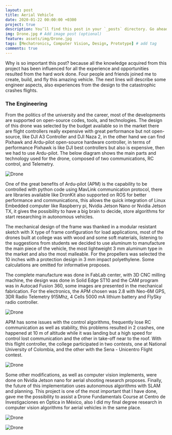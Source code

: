 ```yaml
---
layout: post
title: Aerial Vehicle
date: 2020-01-22 00:00:00 +0300
project: true
description: You’ll find this post in your `_posts` directory. Go ahead and edit it and re-build the site to see your changes. # Add post description (optional)
img: Drone.jpg # Add image post (optional)
feature: assets/img/Drone.jpg
tags: [Mechatronics, Computer Vision, Design, Prototype] # add tag
comments: true
---
```


Why is so important this post? because all the knowledge acquired from this project has been influenced for all the experience and opportunities resulted from the hard work done. Four people and friends joined me to create, build, and fly this amazing vehicle. The next lines will describe some engineer aspects, also experiences from the design to the catastrophic crashes flights.

### The Engineering

From the politics of the university and the career, most of the developments are supported on open-source codes, tools, and technologies. The design of this drone was selected by the budget available so in the market there are flight controllers really expensive with great performance but not open-source, like DJI A3 Controller and DJI Naza 2, in the other hand we can find Pixhawk and Ardu-pilot open-source hardware controller, in terms of performance Pixhawk is like DJI best controllers but also is expensive, then we had to use Ardu-pilot. The below diagram shows the main parts and technology used for the drone, composed of two communications, RC control, and Telemetry.

![Drone]({{site.baseurl}}/assets/img/Drone/DroneGIF.gif)

One of the great benefits of Ardu-pilot (APM) is the capability to be controlled with python code using MavLink communication protocol, there are libraries available like DronKit also supported on ROS for better performance and communications, this allows the quick integration of Linux Embedded computer like Raspberry pi, Nvidia Jetson Nano or Nvidia Jetson TX, it gives the possibility to have a big brain to decide, store algorithms for start researching in autonomous vehicles. 

The mechanical design of the frame was thanked in a modular resistant sketch with X type of frame configuration for load applications, most of the drones built at college was with wood and some soft materials, listening to the suggestions from students we decided to use aluminum to manufacture the main piece of the vehicle, the most lightweight 3 mm aluminum type in the market and also the most malleable. For the propellers was selected the 10 inches with a protection design in 3 mm impact polyethylene. Some calculations are omitted for informative proposes.

The complete manufacture was done in FabLab center, with 3D CNC milling machine, the design was done in Solid Edge ST10 and the CAM program was in Autocad Fusion 360, some images are presented in the mechanical fabrication. For the electronics, the APM chosen was 2.8 with Neo-6M GPS, 3DR Radio Telemetry 915Mhz, 4 Cells 5000 mA lithium battery and FlySky radio controller.

![Drone]({{site.baseurl}}/assets/img/Drone/Manufacture.jpg)

APM has some issues with the control algorithms, frequently lose RC communication as well as stability, this problems resulted in 2 crashes, one happened at 10 m of altitude while it was landing but a high speed for control lost communication and the other in take-off near to the roof. With this flight controller, the college participated in two contests, one at National University of Colombia, and the other with the Sena - Unicentro Flight contest. 

![Drone]({{site.baseurl}}/assets/img/Drone/Estrellado.jpg)

Some other modifications, as well as computer vision implements, were done on Nvidia Jetson nano for aerial shooting research proposes. Finally, the future of this implementation uses autonomous algorithms with SLAM and planning. This project is one of the most important that I have done, gave me the possibility to assist a Drone Fundamentals Course at Centro de Investigaciones en Óptica in México, also I did my final degree research in computer vision algorithms for aerial vehicles in the same place. 

![Drone]({{site.baseurl}}/assets/img/Drone/Groot.jpg)

![Drone]({{site.baseurl}}/assets/img/Drone/Jetson.jpg)
